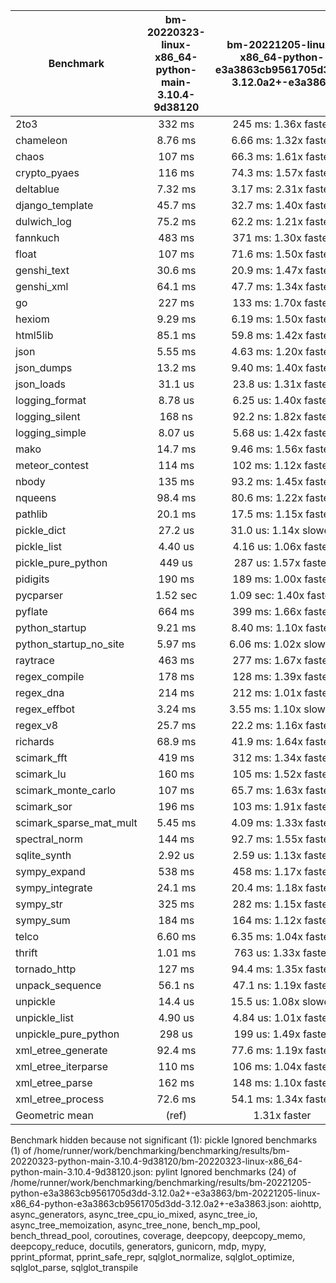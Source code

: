 | Benchmark               | bm-20220323-linux-x86_64-python-main-3.10.4-9d38120 | bm-20221205-linux-x86_64-python-e3a3863cb9561705d3dd-3.12.0a2+-e3a3863 |
|-------------------------|:---------------------------------------------------:|:----------------------------------------------------------------------:|
| 2to3                    | 332 ms                                              | 245 ms: 1.36x faster                                                   |
| chameleon               | 8.76 ms                                             | 6.66 ms: 1.32x faster                                                  |
| chaos                   | 107 ms                                              | 66.3 ms: 1.61x faster                                                  |
| crypto_pyaes            | 116 ms                                              | 74.3 ms: 1.57x faster                                                  |
| deltablue               | 7.32 ms                                             | 3.17 ms: 2.31x faster                                                  |
| django_template         | 45.7 ms                                             | 32.7 ms: 1.40x faster                                                  |
| dulwich_log             | 75.2 ms                                             | 62.2 ms: 1.21x faster                                                  |
| fannkuch                | 483 ms                                              | 371 ms: 1.30x faster                                                   |
| float                   | 107 ms                                              | 71.6 ms: 1.50x faster                                                  |
| genshi_text             | 30.6 ms                                             | 20.9 ms: 1.47x faster                                                  |
| genshi_xml              | 64.1 ms                                             | 47.7 ms: 1.34x faster                                                  |
| go                      | 227 ms                                              | 133 ms: 1.70x faster                                                   |
| hexiom                  | 9.29 ms                                             | 6.19 ms: 1.50x faster                                                  |
| html5lib                | 85.1 ms                                             | 59.8 ms: 1.42x faster                                                  |
| json                    | 5.55 ms                                             | 4.63 ms: 1.20x faster                                                  |
| json_dumps              | 13.2 ms                                             | 9.40 ms: 1.40x faster                                                  |
| json_loads              | 31.1 us                                             | 23.8 us: 1.31x faster                                                  |
| logging_format          | 8.78 us                                             | 6.25 us: 1.40x faster                                                  |
| logging_silent          | 168 ns                                              | 92.2 ns: 1.82x faster                                                  |
| logging_simple          | 8.07 us                                             | 5.68 us: 1.42x faster                                                  |
| mako                    | 14.7 ms                                             | 9.46 ms: 1.56x faster                                                  |
| meteor_contest          | 114 ms                                              | 102 ms: 1.12x faster                                                   |
| nbody                   | 135 ms                                              | 93.2 ms: 1.45x faster                                                  |
| nqueens                 | 98.4 ms                                             | 80.6 ms: 1.22x faster                                                  |
| pathlib                 | 20.1 ms                                             | 17.5 ms: 1.15x faster                                                  |
| pickle_dict             | 27.2 us                                             | 31.0 us: 1.14x slower                                                  |
| pickle_list             | 4.40 us                                             | 4.16 us: 1.06x faster                                                  |
| pickle_pure_python      | 449 us                                              | 287 us: 1.57x faster                                                   |
| pidigits                | 190 ms                                              | 189 ms: 1.00x faster                                                   |
| pycparser               | 1.52 sec                                            | 1.09 sec: 1.40x faster                                                 |
| pyflate                 | 664 ms                                              | 399 ms: 1.66x faster                                                   |
| python_startup          | 9.21 ms                                             | 8.40 ms: 1.10x faster                                                  |
| python_startup_no_site  | 5.97 ms                                             | 6.06 ms: 1.02x slower                                                  |
| raytrace                | 463 ms                                              | 277 ms: 1.67x faster                                                   |
| regex_compile           | 178 ms                                              | 128 ms: 1.39x faster                                                   |
| regex_dna               | 214 ms                                              | 212 ms: 1.01x faster                                                   |
| regex_effbot            | 3.24 ms                                             | 3.55 ms: 1.10x slower                                                  |
| regex_v8                | 25.7 ms                                             | 22.2 ms: 1.16x faster                                                  |
| richards                | 68.9 ms                                             | 41.9 ms: 1.64x faster                                                  |
| scimark_fft             | 419 ms                                              | 312 ms: 1.34x faster                                                   |
| scimark_lu              | 160 ms                                              | 105 ms: 1.52x faster                                                   |
| scimark_monte_carlo     | 107 ms                                              | 65.7 ms: 1.63x faster                                                  |
| scimark_sor             | 196 ms                                              | 103 ms: 1.91x faster                                                   |
| scimark_sparse_mat_mult | 5.45 ms                                             | 4.09 ms: 1.33x faster                                                  |
| spectral_norm           | 144 ms                                              | 92.7 ms: 1.55x faster                                                  |
| sqlite_synth            | 2.92 us                                             | 2.59 us: 1.13x faster                                                  |
| sympy_expand            | 538 ms                                              | 458 ms: 1.17x faster                                                   |
| sympy_integrate         | 24.1 ms                                             | 20.4 ms: 1.18x faster                                                  |
| sympy_str               | 325 ms                                              | 282 ms: 1.15x faster                                                   |
| sympy_sum               | 184 ms                                              | 164 ms: 1.12x faster                                                   |
| telco                   | 6.60 ms                                             | 6.35 ms: 1.04x faster                                                  |
| thrift                  | 1.01 ms                                             | 763 us: 1.33x faster                                                   |
| tornado_http            | 127 ms                                              | 94.4 ms: 1.35x faster                                                  |
| unpack_sequence         | 56.1 ns                                             | 47.1 ns: 1.19x faster                                                  |
| unpickle                | 14.4 us                                             | 15.5 us: 1.08x slower                                                  |
| unpickle_list           | 4.90 us                                             | 4.84 us: 1.01x faster                                                  |
| unpickle_pure_python    | 298 us                                              | 199 us: 1.49x faster                                                   |
| xml_etree_generate      | 92.4 ms                                             | 77.6 ms: 1.19x faster                                                  |
| xml_etree_iterparse     | 110 ms                                              | 106 ms: 1.04x faster                                                   |
| xml_etree_parse         | 162 ms                                              | 148 ms: 1.10x faster                                                   |
| xml_etree_process       | 72.6 ms                                             | 54.1 ms: 1.34x faster                                                  |
| Geometric mean          | (ref)                                               | 1.31x faster                                                           |

Benchmark hidden because not significant (1): pickle
Ignored benchmarks (1) of /home/runner/work/benchmarking/benchmarking/results/bm-20220323-python-main-3.10.4-9d38120/bm-20220323-linux-x86_64-python-main-3.10.4-9d38120.json: pylint
Ignored benchmarks (24) of /home/runner/work/benchmarking/benchmarking/results/bm-20221205-python-e3a3863cb9561705d3dd-3.12.0a2+-e3a3863/bm-20221205-linux-x86_64-python-e3a3863cb9561705d3dd-3.12.0a2+-e3a3863.json: aiohttp, async_generators, async_tree_cpu_io_mixed, async_tree_io, async_tree_memoization, async_tree_none, bench_mp_pool, bench_thread_pool, coroutines, coverage, deepcopy, deepcopy_memo, deepcopy_reduce, docutils, generators, gunicorn, mdp, mypy, pprint_pformat, pprint_safe_repr, sqlglot_normalize, sqlglot_optimize, sqlglot_parse, sqlglot_transpile
